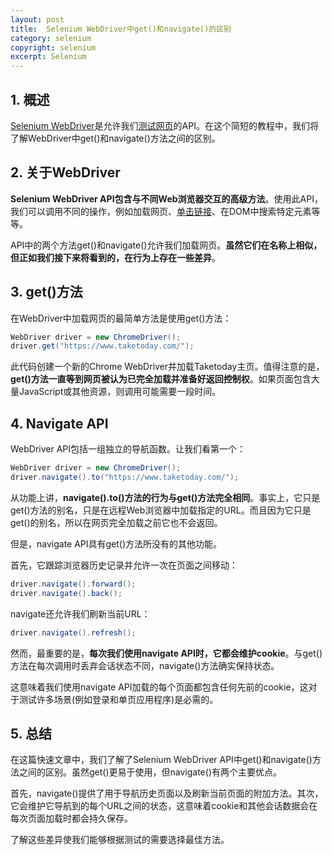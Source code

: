 ```yaml
---
layout: post
title:  Selenium WebDriver中get()和navigate()的区别
category: selenium
copyright: selenium
excerpt: Selenium
---
```


## 1. 概述

[Selenium WebDriver](https://www.selenium.dev/documentation/webdriver/)是允许我们[测试网页](https://www.baeldung.com/selenium-webdriver-page-object)的API。在这个简短的教程中，我们将了解WebDriver中get()和navigate()方法之间的区别。

## 2. 关于WebDriver

**Selenium WebDriver API包含与不同Web浏览器交互的高级方法**。使用此API，我们可以调用不同的操作，例如加载网页、[单击链接](https://www.baeldung.com/java-selenium-javascript)、在DOM中搜索特定元素等等。

API中的两个方法get()和navigate()允许我们加载网页。**虽然它们在名称上相似，但正如我们接下来将看到的，在行为上存在一些差异**。

## 3. get()方法

在WebDriver中加载网页的最简单方法是使用get()方法：

```java
WebDriver driver = new ChromeDriver();
driver.get("https://www.taketoday.com/");
```

此代码创建一个新的Chrome WebDriver并加载Taketoday主页。值得注意的是，**get()方法一直等到网页被认为已完全加载并准备好返回控制权**。如果页面包含大量JavaScript或其他资源，则调用可能需要一段时间。

## 4. Navigate API

WebDriver API包括一组独立的导航函数。让我们看第一个：

```java
WebDriver driver = new ChromeDriver();
driver.navigate().to("https://www.taketoday.com/");
```

从功能上讲，**navigate().to()方法的行为与get()方法完全相同**。事实上，它只是get()方法的别名，只是在远程Web浏览器中加载指定的URL。而且因为它只是get()的别名，所以在网页完全加载之前它也不会返回。

但是，navigate API具有get()方法所没有的其他功能。

首先，它跟踪浏览器历史记录并允许一次在页面之间移动：

```java
driver.navigate().forward();
driver.navigate().back();
```

navigate还允许我们刷新当前URL：

```java
driver.navigate().refresh();
```

然而，最重要的是，**每次我们使用navigate API时，它都会维护cookie**。与get()方法在每次调用时丢弃会话状态不同，navigate()方法确实保持状态。

这意味着我们使用navigate API加载的每个页面都包含任何先前的cookie，这对于测试许多场景(例如登录和单页应用程序)是必需的。

## 5. 总结

在这篇快速文章中，我们了解了Selenium WebDriver API中get()和navigate()方法之间的区别。虽然get()更易于使用，但navigate()有两个主要优点。

首先，navigate()提供了用于导航历史页面以及刷新当前页面的附加方法。其次，它会维护它导航到的每个URL之间的状态，这意味着cookie和其他会话数据会在每次页面加载时都会持久保存。

了解这些差异使我们能够根据测试的需要选择最佳方法。